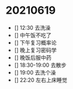 # 20210619

- [] 12:30 去洗澡
- [] 中午饭不吃了
- [] 下午复习概率论
- [] 晚上复习密码学
- [] 晚饭后服中药
- [] 18:30-19:00 去散步
- [] 19:00 去洗个澡
- [] 22:20 左右上床睡觉
